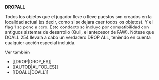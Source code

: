 **DROPALL**

Todos los objetos que el jugador lleve o lleve puestos son creados en la localidad actual (es decir, como si se dejara caer todos los objetos). Y el flag 1 se pone a cero. Este condacto se incluye por compatibilidad con antiguos sistemas de desarrollo (Quill, el antecesor de PAW). Nótese que DOALL 254 llevará a cabo un verdadero DROP ALL, teniendo en cuenta cualquier acción especial incluida.

Ver también

* [[DROP|DROP_ES]]
* [[AUTOD|AUTOD_ES]]
* [[DOALL|DOALL]]